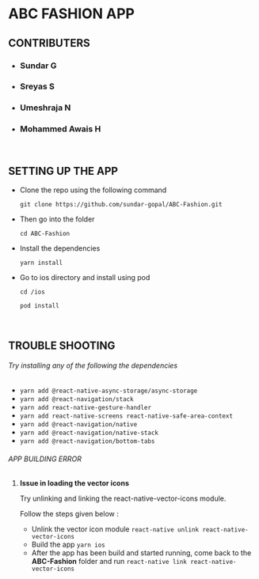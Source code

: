 # ABC FASHION APP

## CONTRIBUTERS
- ### **Sundar G**
- ### **Sreyas S**
- ### **Umeshraja N**
- ### **Mohammed Awais H**

<br>

## SETTING UP THE APP

- Clone the repo using the following command

	`git clone https://github.com/sundar-gopal/ABC-Fashion.git`

- Then go into the folder
 
	`cd ABC-Fashion`

- Install the dependencies

	`yarn install`

- Go to ios directory and install using pod
	
	`cd /ios`
	
	`pod install`
	
<br>	

## TROUBLE SHOOTING

###### Try installing any of the following the dependencies

- `yarn add @react-native-async-storage/async-storage`
- `yarn add @react-navigation/stack`
- `yarn add react-native-gesture-handler`
- `yarn add react-native-screens react-native-safe-area-context`
- `yarn add @react-navigation/native`
- `yarn add @react-navigation/native-stack`
- `yarn add @react-navigation/bottom-tabs`


 ###### APP BUILDING ERROR
1. **Issue in loading the vector icons**

	Try unlinking and linking the react-native-vector-icons module.

	Follow the steps given below :
	- Unlink the vector icon module
	`react-native unlink react-native-vector-icons`
	- Build the app 
	  `yarn ios`	    
	- After the app has been build and started running, come back to the **ABC-Fashion** folder and run
`react-native link react-native-vector-icons`
